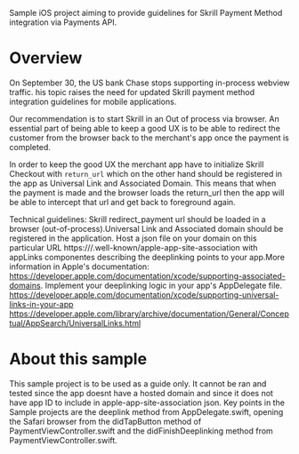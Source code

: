 Sample iOS project aiming to provide guidelines for Skrill Payment Method integration via Payments API.

# Overview
On September 30, the US bank Chase stops supporting in-process webview traffic. his topic raises the need for updated Skrill payment method integration guidelines for mobile applications.

Our recommendation is to start Skrill in an Out of process via browser. An essential part of being able to keep a good UX is to be able to redirect the customer from the browser back to the merchant's app once the payment is completed.

In order to keep the good UX the merchant app have to initialize Skrill Checkout with ``return_url`` which on the other hand should be registered in the app as Universal Link and Associated Domain. This means that when the payment is made and the browser loads the return_url then the app will be able to intercept that url and get back to foreground again.

Technical guidelines: Skrill redirect_payment url should be loaded in a browser (out-of-process).Universal Link and Associated domain should be registered in the application. Host a json file on your domain on this particular URL https://<fully qualified domain>/.well-known/apple-app-site-association with appLinks componentes describing the deeplinking points to your app.More information in Apple's documentation: https://developer.apple.com/documentation/xcode/supporting-associated-domains. Implement your deeplinking logic in your app's AppDelegate file. https://developer.apple.com/documentation/xcode/supporting-universal-links-in-your-app https://developer.apple.com/library/archive/documentation/General/Conceptual/AppSearch/UniversalLinks.html
  
# About this sample
This sample project is to be used as a guide only. It cannot be ran and tested since the app doesnt have a hosted domain and since it does not have app ID to include in apple-app-site-association json. 
  Key points in the Sample projects are the deeplink method from AppDelegate.swift, opening the Safari browser from the didTapButton method of PaymentViewController.swift and the didFinishDeeplinking method from PaymentViewController.swift.
